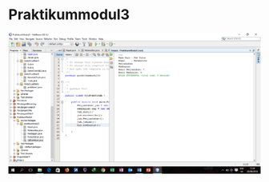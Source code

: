 # Praktikummodul3
![alt text](https://github.com/izzul112/Praktikummodul3/blob/master/Screenshot%20(147).png)
